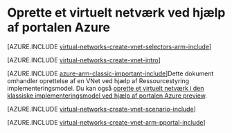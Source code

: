 <properties
   pageTitle="Oprette et virtuelt netværk ved hjælp af portalen Azure | Microsoft Azure"
   description="Lær at oprette et virtuelt netværk ved hjælp af portalen Azure i ARM | Ressourcestyring."
   services="virtual-network"
   documentationCenter=""
   authors="jimdial"
   manager="carmonm"
   editor=""
   tags="azure-resource-manager"/>

<tags
   ms.service="virtual-network"
   ms.devlang="na"
   ms.topic="hero-article"
   ms.tgt_pltfrm="na"
   ms.workload="infrastructure-services"
   ms.date="03/15/2016"
   ms.author="jdial"/>

# <a name="create-a-virtual-network-using-the-azure-portal"></a>Oprette et virtuelt netværk ved hjælp af portalen Azure

[AZURE.INCLUDE [virtual-networks-create-vnet-selectors-arm-include](../../includes/virtual-networks-create-vnet-selectors-arm-include.md)]


[AZURE.INCLUDE [virtual-networks-create-vnet-intro](../../includes/virtual-networks-create-vnet-intro-include.md)]

[AZURE.INCLUDE [azure-arm-classic-important-include](../../includes/azure-arm-classic-important-include.md)]Dette dokument omhandler oprettelse af en VNet ved hjælp af Ressourcestyring implementeringsmodel. Du kan også [oprette et virtuelt netværk i den klassiske implementeringsmodel ved hjælp af portalen Azure preview](virtual-networks-create-vnet-classic-pportal.md).

[AZURE.INCLUDE [virtual-networks-create-vnet-scenario-include](../../includes/virtual-networks-create-vnet-scenario-include.md)]

[AZURE.INCLUDE [virtual-networks-create-vnet-arm-pportal-include](../../includes/virtual-networks-create-vnet-arm-pportal-include.md)]